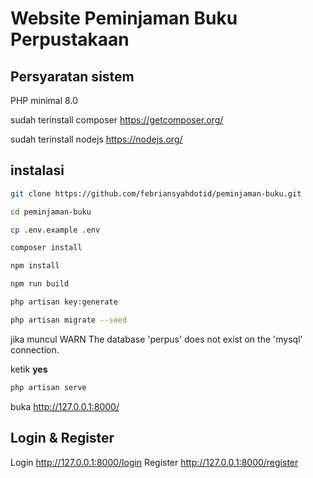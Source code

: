 # Website Peminjaman Buku Perpustakaan

## Persyaratan sistem

PHP minimal 8.0

sudah terinstall composer
<https://getcomposer.org/>

sudah terinstall nodejs
<https://nodejs.org/>

## instalasi

```bash
git clone https://github.com/febriansyahdotid/peminjaman-buku.git
```

```bash
cd peminjaman-buku
```

```bash
cp .env.example .env
```

```bash
composer install
```

```bash
npm install
```

```bash
npm run build
```

```bash
php artisan key:generate
```

```bash
php artisan migrate --seed
```
jika muncul
 WARN  The database 'perpus' does not exist on the 'mysql' connection.

ketik **yes**

```bash
php artisan serve
```

buka <http://127.0.0.1:8000/>


## Login & Register
Login <http://127.0.0.1:8000/login>
Register <http://127.0.0.1:8000/register>
